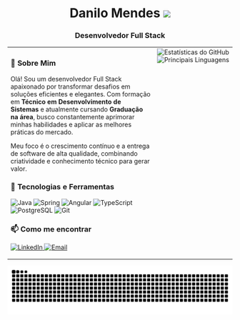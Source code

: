 <!-- Cabeçalho -->

<div align="center">
<h1>
Danilo Mendes
<img src="https://www.google.com/url?sa=E&source=gmail&q=https://media.giphy.com/media/hvRJCLFzcasrR4ia7z/giphy.gif" width="30px"/>
</h1>
<h3>Desenvolvedor Full Stack</h3>
</div>

<!-- Sobre Mim e Estatísticas -->

<table>
<tr>
<!-- Coluna da Esquerda: Sobre mim, contato e tecnologias -->
<td width="65%" valign="top">
<h3>👋 Sobre Mim</h3>
<p>
Olá! Sou um desenvolvedor Full Stack apaixonado por transformar desafios em soluções eficientes e elegantes. Com formação em <strong>Técnico em Desenvolvimento de Sistemas</strong> e atualmente cursando <strong>Graduação na área</strong>, busco constantemente aprimorar minhas habilidades e aplicar as melhores práticas do mercado.
</p>
<p>
Meu foco é o crescimento contínuo e a entrega de software de alta qualidade, combinando criatividade e conhecimento técnico para gerar valor.
</p>

  <h3>🚀 Tecnologias e Ferramentas</h3>
  <p>
    <!-- Adicione ou remova as tecnologias conforme seu conhecimento -->
    <img src="https://img.shields.io/badge/Java-ED8B00?style=for-the-badge&logo=openjdk&logoColor=white" alt="Java">
    <img src="https://img.shields.io/badge/Spring-6DB33F?style=for-the-badge&logo=spring&logoColor=white" alt="Spring">
    <img src="https://img.shields.io/badge/Angular-DD0031?style=for-the-badge&logo=angular&logoColor=white" alt="Angular">
    <img src="https://img.shields.io/badge/TypeScript-3178C6?style=for-the-badge&logo=typescript&logoColor=white" alt="TypeScript">
    <img src="https://img.shields.io/badge/PostgreSQL-4169E1?style=for-the-badge&logo=postgresql&logoColor=white" alt="PostgreSQL">
    <img src="https://img.shields.io/badge/Git-F05032?style=for-the-badge&logo=git&logoColor=white" alt="Git">
  </p>

  <h3>📫 Como me encontrar</h3>
  <p>
    <a href="https://www.linkedin.com/in/danilomendesaraujo/" target="_blank">
      <img src="https://img.shields.io/badge/-LinkedIn-0077B5?style=for-the-badge&logo=linkedin&logoColor=white" alt="LinkedIn">
    </a>
    <!-- Substitua pelo seu e-mail -->
    <a href="danilodev.br@gmail.com" target="_blank">
      <img src="https://img.shields.io/badge/-Email-D14836?style=for-the-badge&logo=gmail&logoColor=white" alt="Email">
    </a>
  </p>
</td>

<!-- Coluna da Direita: Estatísticas do GitHub -->
<td width="35%" valign="top">
  <div align="center">
    <!-- Substitua SEU_USUARIO_DO_GITHUB pelo seu usuário -->
    <img src="https://github-readme-stats.vercel.app/api?username=Danilo-tec-2003&show_icons=true&theme=dracula&include_all_commits=true&count_private=true&locale=pt-br" alt="Estatísticas do GitHub" />
    <img src="https://github-readme-stats.vercel.app/api/top-langs/?username=Danilo-tec-2003&layout=compact&langs_count=8&theme=dracula&locale=pt-br" alt="Principais Linguagens" />
  </div>
</td>

</tr>
</table>

<!-- Animação de Contribuição (Snake) -->

<div align="center">
<img src="https://raw.githubusercontent.com/professor-rafael/professor-rafael/output/snake.svg" alt="Snake animation" />
</div>
